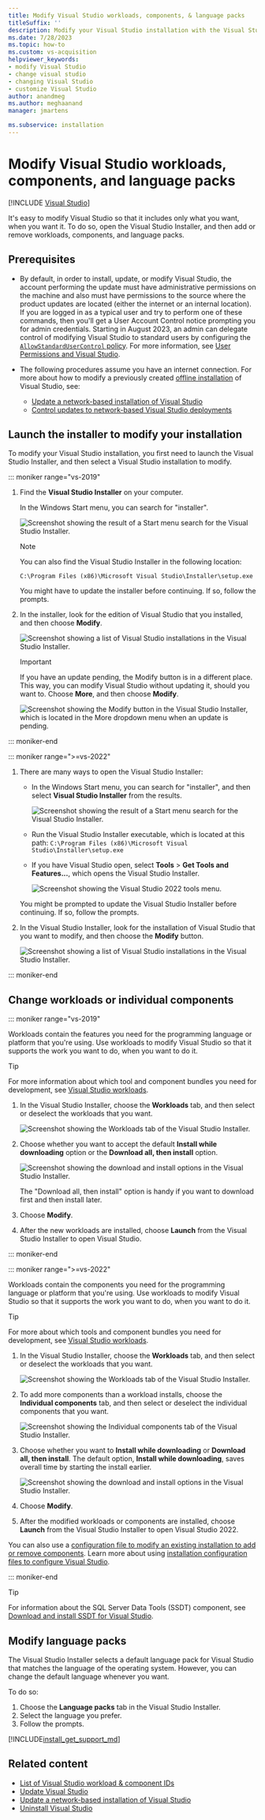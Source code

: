 ```yaml
---
title: Modify Visual Studio workloads, components, & language packs
titleSuffix: ''
description: Modify your Visual Studio installation with the Visual Studio Installer, add or remove workloads, components, and language packs.
ms.date: 7/28/2023
ms.topic: how-to
ms.custom: vs-acquisition
helpviewer_keywords:
- modify Visual Studio
- change visual studio
- changing Visual Studio
- customize Visual Studio
author: anandmeg
ms.author: meghaanand
manager: jmartens

ms.subservice: installation
---
```

# Modify Visual Studio workloads, components, and language packs

 [!INCLUDE [Visual Studio](~/includes/applies-to-version/vs-windows-only.md)]

It's easy to modify Visual Studio so that it includes only what you want, when you want it. To do so, open the Visual Studio Installer, and then add or remove workloads, components, and language packs.

## Prerequisites

- By default, in order to install, update, or modify Visual Studio, the account performing the update must have administrative permissions on the machine and also must have permissions to the source where the product updates are located (either the internet or an internal location). If you are logged in as a typical user and try to perform one of these commands, then you'll get a User Account Control notice prompting you for admin credentials. Starting in August 2023, an admin can delegate control of modifying Visual Studio to standard users by configuring the [`AllowStandardUserControl` policy](https://aka.ms/vs/setup/policies). For more information, see [User Permissions and Visual Studio](../ide/user-permissions-and-visual-studio.md).

- The following procedures assume you have an internet connection. For more about how to modify a previously created [offline installation](create-an-offline-installation-of-visual-studio.md) of Visual Studio, see:
  - [Update a network-based installation of Visual Studio](update-a-network-installation-of-visual-studio.md)
  - [Control updates to network-based Visual Studio deployments](controlling-updates-to-visual-studio-deployments.md)

## Launch the installer to modify your installation

To modify your Visual Studio installation, you first need to launch the Visual Studio Installer, and then select a Visual Studio installation to modify.

::: moniker range="vs-2019"

1. Find the **Visual Studio Installer** on your computer.

     In the Windows Start menu, you can search for "installer".

     ![Screenshot showing the result of a Start menu search for the Visual Studio Installer.](media/vs-2019/visual-studio-installer.png "Search for the Visual Studio Installer")

     > [!NOTE]
     > You can also find the Visual Studio Installer in the following location:
     >
     > `C:\Program Files (x86)\Microsoft Visual Studio\Installer\setup.exe`

    You might have to update the installer before continuing. If so, follow the prompts.

1. In the installer, look for the edition of Visual Studio that you installed, and then choose **Modify**.

     ![Screenshot showing a list of Visual Studio installations in the Visual Studio Installer.](media/vs-2019/vs-installer-modify.png "Choose Visual Studio 2019 edition and then modify")

     > [!IMPORTANT]
     > If you have an update pending, the Modify button is in a different place. This way, you can modify Visual Studio without updating it, should you want to. Choose **More**, and then choose **Modify**.
     >
     > ![Screenshot showing the Modify button in the Visual Studio Installer, which is located in the More dropdown menu when an update is pending.](media/vs-2019/modify-update-visual-studio.png "Update or modify Visual Studio 2019")

::: moniker-end

::: moniker range=">=vs-2022"

1. There are many ways to open the Visual Studio Installer:

   - In the Windows Start menu, you can search for "installer", and then select **Visual Studio Installer** from the results.

     ![Screenshot showing the result of a Start menu search for the Visual Studio Installer.](media/vs-2022/vs-installer.png "Search for the Visual Studio Installer")

   - Run the Visual Studio Installer executable, which is located at this path: `C:\Program Files (x86)\Microsoft Visual Studio\Installer\setup.exe`

   - If you have Visual Studio open, select **Tools** > **Get Tools and Features...**, which opens the Visual Studio Installer.

     ![Screenshot showing the Visual Studio 2022 tools menu.](media/vs-2022/vs-tools-menu.png "Visual Studio 2022 tools menu")

   You might be prompted to update the Visual Studio Installer before continuing. If so, follow the prompts.

1. In the Visual Studio Installer, look for the installation of Visual Studio that you want to modify, and then choose the **Modify** button.

     ![Screenshot showing a list of Visual Studio installations in the Visual Studio Installer.](media/vs-2022/vs-installer-modify.png "Choose a Visual Studio installation to modify")

::: moniker-end

## Change workloads or individual components

::: moniker range="vs-2019"

 Workloads contain the features you need for the programming language or platform that you're using. Use workloads to modify Visual Studio so that it supports the work you want to do, when you want to do it.

 > [!TIP]
>For more information about which tool and component bundles you need for development, see [Visual Studio workloads](https://visualstudio.microsoft.com/vs/#workloads).

1. In the Visual Studio Installer, choose the **Workloads** tab, and then select or deselect the workloads that you want.

    ![Screenshot showing the Workloads tab of the Visual Studio Installer.](media/vs-2019/vs-installer-modify-workloads.png "Choose a workload in Visual Studio 2019")

1. Choose whether you want to accept the default **Install while downloading** option or the **Download all, then install** option.

    ![Screenshot showing the download and install options in the Visual Studio Installer.](media/vs-2019/vs-installer-choose-install-or-download.png "Choose to install while downloading or to download first and install later")

    The "Download all, then install" option is handy if you want to download first and then install later.

1. Choose **Modify**.

1. After the new workloads are installed, choose **Launch** from the Visual Studio Installer to open Visual Studio.

::: moniker-end

::: moniker range=">=vs-2022"

Workloads contain the components you need for the programming language or platform that you're using. Use workloads to modify Visual Studio so that it supports the work you want to do, when you want to do it.

> [!TIP]
> For more about which tools and component bundles you need for development, see [Visual Studio workloads](https://visualstudio.microsoft.com/vs/#workloads).

1. In the Visual Studio Installer, choose the **Workloads** tab, and then select or deselect the workloads that you want.

    ![Screenshot showing the Workloads tab of the Visual Studio Installer.](media/vs-2022/vs-installer-modify-workloads.png "Choose workloads in the Visual Studio Installer")

1. To add more components than a workload installs, choose the **Individual components** tab, and then select or deselect the individual components that you want.

    ![Screenshot showing the Individual components tab of the Visual Studio Installer.](media/vs-2022/vs-installer-individual-components.png "Choose individual components in the Visual Studio Installer")

1. Choose whether you want to **Install while downloading** or **Download all, then install**. The default option, **Install while downloading**, saves overall time by starting the install earlier.

    ![Screenshot showing the download and install options in the Visual Studio Installer.](media/vs-2022/vs-installer-choose-install-or-download.png "Download and install sequence options in the Visual Studio Installer")

1. Choose **Modify**.

1. After the modified workloads or components are installed, choose **Launch** from the Visual Studio Installer to open Visual Studio 2022.

You can also use a [configuration file to modify an existing installation to add or remove components](import-export-installation-configurations.md#use-a-configuration-file-to-add-components-to-an-existing-installation). Learn more about using [installation configuration files to configure Visual Studio](import-export-installation-configurations.md).

::: moniker-end

> [!TIP]
> For information about the SQL Server Data Tools (SSDT) component, see [Download and install SSDT for Visual Studio](/sql/ssdt/download-sql-server-data-tools-ssdt?view=sql-server-ver15&preserve-view=true).

## Modify language packs

The Visual Studio Installer selects a default language pack for Visual Studio that matches the language of the operating system. However, you can change the default language whenever you want.

To do so:

1. Choose the **Language packs** tab in the Visual Studio Installer.
1. Select the language you prefer.
1. Follow the prompts.

[!INCLUDE[install_get_support_md](includes/install_get_support_md.md)]

## Related content

* [List of Visual Studio workload & component IDs](workload-and-component-ids.md)
* [Update Visual Studio](update-visual-studio.md)
* [Update a network-based installation of Visual Studio](update-a-network-installation-of-visual-studio.md)
* [Uninstall Visual Studio](uninstall-visual-studio.md)
